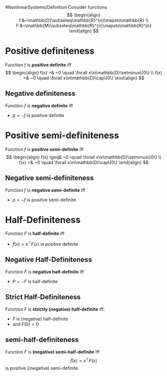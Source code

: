 #NonlinearSystems/Definition
Consider functions 
$$
\begin{align}
f:&~\mathbb{D}\subseteq\mathbb{R}^{n}\mapsto\mathbb{R} \\
F:&~\mathbb{M}\subseteq\mathbb{R}^{n}\mapsto\mathbb{R}^{n}
\end{align}
$$
# Positive definiteness
Function $f$ is **positive definite** iff
$$ 
\begin{align}
f(x) >& ~0 \quad \forall x\in\mathbb{D}\setminus\{0\} \\
f(x) =& ~0 \quad \forall x\in\mathbb{D}\cap\{0\} 
\end{align}
$$
## Negative definiteness
Function $f$ is **negative definite** iff
- $p=-f$ is positive definite


# Positive semi-definiteness
Function $f$ is **positive semi-definite** iff
$$ 
\begin{align}
f(x) \geq& ~0 \quad \forall x\in\mathbb{D}\setminus\{0\} \\
f(x) =& ~0 \quad \forall x\in\mathbb{D}\cap\{0\} 
\end{align}
$$
## Negative semi-definiteness
Function $f$ is **negative semi-definite** iff
- $p=-f$ is positive semi-definite

# Half-Definiteness 
Function $F$ is **half-definite** iff
- $\tilde{f}(x) = x^\top F(x)$
is positive definite

## Negative Half-Definiteness
Function $F$ is **negative half-definite** iff 
- $P=-F$ is half-definite

## Strict Half-Definiteness
Function $F$ is **strictly (negative) half-definite** iff:
- $F$ is (negative) half-definite
- and $F(0) = 0$

## semi-half-definiteness
Function $F$ is **(negative) semi-half-definite** iff
$$ \tilde{f}(x) = x^\top F(x)$$
is positive (/negative) semi-definite.


